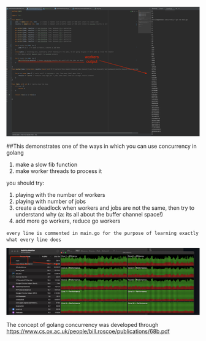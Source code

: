 ![img_1.png](img_1.png)

##This demonstrates one of the ways in which you can use concurrency in golang
1. make a slow fib function
2. make worker threads to process it

you should try:
1. playing with the number of workers
2. playing with number of jobs
3. create a deadlock when workers and jobs are not the same, then try to understand why (a: its all about the buffer channel space!)
4. add more go workers, reduce go workers

`every line is commented in main.go for the purpose of learning exactly what every line does`

![img.png](img.png)

The concept of golang concurrency was developed through
https://www.cs.ox.ac.uk/people/bill.roscoe/publications/68b.pdf

